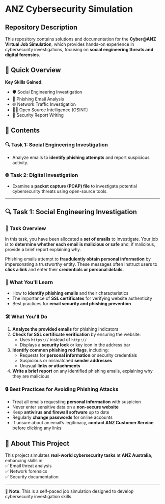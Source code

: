 # ANZ Cybersecurity Simulation

## Repository Description  
This repository contains solutions and documentation for the **Cyber@ANZ Virtual Job Simulation**, which provides hands-on experience in cybersecurity investigations, focusing on **social engineering threats and digital forensics**.

## 📌 Quick Overview  
**Key Skills Gained:**  
- 🛡️ Social Engineering Investigation  
- 📧 Phishing Email Analysis  
- 🌐 Network Traffic Investigation  
- 🕵️‍♂️ Open Source Intelligence (OSINT)  
- 📝 Security Report Writing  

## 📂 Contents  

### 🔍 Task 1: Social Engineering Investigation  
- Analyze emails to **identify phishing attempts** and report suspicious activity.  

### 🌐 Task 2: Digital Investigation  
- Examine a **packet capture (PCAP) file** to investigate potential cybersecurity threats using open-source tools.  

---

## 🔍 Task 1: Social Engineering Investigation  

### 📌 Task Overview  
In this task, you have been allocated a **set of emails** to investigate. Your job is to **determine whether each email is malicious or safe** and, if malicious, provide a brief report explaining why.  

Phishing emails attempt to **fraudulently obtain personal information** by impersonating a trustworthy entity. These messages often instruct users to **click a link** and enter their **credentials or personal details**.  

### 🎯 What You'll Learn  
- How to **identify phishing emails** and their characteristics  
- The importance of **SSL certificates** for verifying website authenticity  
- Best practices for **email security and phishing prevention**  

### 🛠️ What You'll Do  
1. **Analyze the provided emails** for phishing indicators  
2. **Check for SSL certificate verification** by ensuring the website:  
   - Uses `https://` instead of `http://`  
   - Displays a **security lock** or key icon in the address bar  
3. **Identify common phishing red flags**, including:  
   - Requests for **personal information** or security credentials  
   - Suspicious or mismatched **sender addresses**  
   - Unusual **links or attachments**  
4. **Write a brief report** on any identified phishing emails, explaining why they are malicious  

### 🔒 Best Practices for Avoiding Phishing Attacks  
- Treat all emails requesting **personal information** with suspicion  
- Never enter sensitive data on a **non-secure website**  
- Keep **antivirus and firewall software** up to date  
- Regularly **change passwords** for online accounts  
- If unsure about an email’s legitimacy, **contact ANZ Customer Service** before clicking any links  

## 🚀 About This Project  
This project simulates **real-world cybersecurity tasks** at **ANZ Australia**, enhancing skills in:  
✅ Email threat analysis  
✅ Network forensics  
✅ Security documentation  

---
🔗 **Note:** This is a self-paced job simulation designed to develop cybersecurity investigation skills.  
